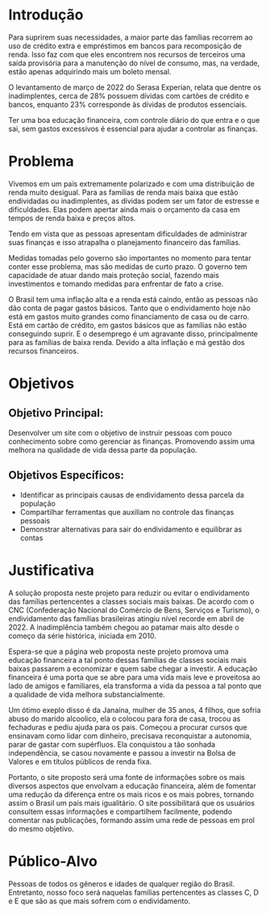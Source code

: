 # Introdução

Para suprirem suas necessidades, a maior parte das famílias recorrem ao uso de crédito extra e empréstimos em bancos para recomposição de renda. Isso faz com que eles encontrem nos recursos de terceiros uma saída provisória para a manutenção do nível de consumo, mas, na verdade, estão apenas adquirindo mais um boleto mensal. 

O levantamento de março de 2022 do Serasa Experian, relata que dentre os inadimplentes, cerca de 28% possuem dívidas com cartões de crédito e bancos, enquanto 23% corresponde às dívidas de produtos essenciais.

Ter uma boa educação financeira, com controle diário do que entra e o que sai, sem gastos excessivos é essencial para ajudar a controlar as finanças.

# Problema

Vivemos em um país extremamente polarizado e com uma distribuição de renda muito desigual.
Para as famílias de renda mais baixa que estão endividadas ou inadimplentes, as dívidas podem ser um fator de estresse e dificuldades. Elas podem apertar ainda mais o orçamento da casa em tempos de renda baixa e preços altos.

Tendo em vista que as pessoas apresentam dificuldades de administrar suas finanças e isso atrapalha o planejamento financeiro das famílias.

Medidas tomadas pelo governo são importantes no momento para tentar conter esse problema, mas são medidas de curto prazo. O governo tem capacidade de atuar dando mais proteção social, fazendo mais investimentos e tomando medidas para enfrentar de fato a crise. 

O Brasil tem uma inflação alta e a renda está caindo, então as pessoas não dão conta de pagar gastos básicos. Tanto que o endividamento hoje não está em gastos muito grandes como financiamento de casa ou de carro. Está em cartão de crédito, em gastos básicos que as famílias não estão conseguindo suprir. E o desemprego é um agravante disso, principalmente para as famílias de baixa renda.
Devido a alta inflação e má gestão dos recursos financeiros.

# Objetivos

## Objetivo Principal:

Desenvolver um site com o objetivo de instruir pessoas com pouco conhecimento sobre como gerenciar as finanças. Promovendo assim uma melhora na qualidade de vida dessa parte da população.

## Objetivos Específicos:

- Identificar as principais causas de endividamento dessa parcela da população
- Compartilhar ferramentas que auxiliam no controle das finanças pessoais
- Demonstrar alternativas para sair do endividamento e equilibrar as contas

# Justificativa

A solução proposta neste projeto para reduzir ou evitar o endividamento das famílias pertencentes a classes sociais mais baixas. De acordo com o CNC (Confederação Nacional do Comércio de Bens, Serviços e Turismo), o endividamento das famílias brasileiras atingiu nível recorde em abril de 2022. A inadimplência também chegou ao patamar mais alto desde o começo da série histórica, iniciada em 2010.

Espera-se que a página web proposta neste projeto promova uma educação financeira a tal ponto dessas famílias de classes sociais mais baixas passarem a economizar e quem sabe chegar a investir. A educação financeira é uma porta que se abre para uma vida mais leve e proveitosa ao lado de amigos e familiares, ela transforma a vida da pessoa a tal ponto que a qualidade de vida melhora substancialmente. 

Um ótimo exeplo disso é da Janaína, mulher de 35 anos, 4 filhos, que sofria abuso do marido alcoolico, ela o colocou para fora de casa, trocou as fechaduras e pediu ajuda para os pais. Começou a procurar cursos que ensinavam como lidar com dinheiro, precisava reconquistar a autonomia, parar de gastar com supérfluos. Ela conquistou a tão sonhada independência, se casou novamente e passou a investir na Bolsa de Valores e em títulos públicos de renda fixa.

Portanto, o site proposto será uma fonte de informações sobre os mais diversos aspectos que envolvam a educação financeira, além de fomentar uma redução da diferença entre os mais ricos e os mais pobres, tornando assim o Brasil um país mais igualitário. O site possibilitará que os usuários consultem essas informações e compartilhem facilmente, podendo comentar nas publicações, formando assim uma rede de pessoas em prol do mesmo objetivo.

# Público-Alvo

Pessoas de todos os gêneros e idades de qualquer região do Brasil. Entretanto, nosso foco será naquelas famílias pertencentes as classes C, D e E que são as que mais sofrem com o endividamento.